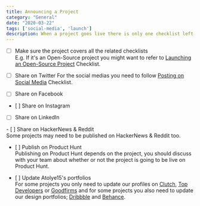 ```yaml
---
title: Announcing a Project
category: "General"
date: "2020-03-22"
tags: ['social-media', 'launch']
description: When a project goes live there is only one checklist left, announcing checklist! 📣 One last checklist before announcing a project.  
---
```


- [ ] Make sure the project covers all the related checklists  
E.g. If it's an Open-Source project you might want to refer to [Launching an Open-Source Project](/checklist/launching-an-open-source-project) Checklist.

- [ ] Share on Twitter
For the social medias you need to follow [Posting on Social Media](/checklist/posting-on-social-media) Checklist.

- [ ] Share on Facebook

- [ ] Share on Instagram

- [ ] Share on LinkedIn

- [ ] Share on HackerNews & Reddit  
Some projects may need to be published on HackerNews & Reddit too. 

- [ ] Publish on Product Hunt  
Publishing on Product Hunt depends on the project, you should discuss with your team about whether or not the project is going to be live on Product Hunt.

- [ ] Update Atolye15's portfolios  
For some projects you only need to update our profiles on [Clutch](https://clutch.co/profile/atolye15), [Top Developers](https://www.topdevelopers.co/profile/atolye15) or [Goodfirms](https://www.goodfirms.co/company/atolye15) and for some projects you also need to update our design portfolios; [Dribbble](https://dribbble.com/atolye15) and [Behance](https://behance.net/atolye15). 
